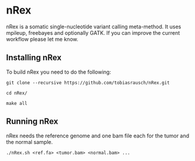 nRex
====

nRex is a somatic single-nucleotide variant calling meta-method. It uses mpileup, freebayes and optionally GATK. If you can improve the current workflow please let me know.

Installing nRex
---------------

To build nRex you need to do the following:

`git clone --recursive https://github.com/tobiasrausch/nRex.git`

`cd nRex/`

`make all`


Running nRex
------------

nRex needs the reference genome and one bam file each for the tumor and the normal sample.

`./nRex.sh <ref.fa> <tumor.bam> <normal.bam> ...`

